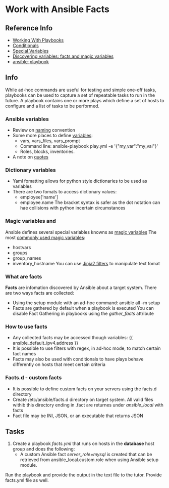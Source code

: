 # Work with Ansible Facts
## Reference Info

* [Working With Playbooks](https://docs.ansible.com/ansible/latest/user_guide/playbooks.html)
* [Conditionals](https://docs.ansible.com/ansible/latest/user_guide/playbooks_conditionals.html)
* [Special Variables](https://docs.ansible.com/ansible/latest/reference_appendices/special_variables.html)
* [Discovering variables: facts and magic variables](https://docs.ansible.com/ansible/devel/user_guide/playbooks_vars_facts.html#discovering-variables-facts-and-magic-variables)
* [ansible-playbook](https://docs.ansible.com/ansible/latest/cli/ansible-playbook.html)

## Info

While ad-hoc commands are useful for testing and simple one-off tasks, playbooks can be used to capture a set of repeatable tasks to run in the future. A playbook contains one or more plays which define a set of hosts to configure and a list of tasks to be performed.

### Ansible variables

* Review on [naming](https://docs.ansible.com/ansible/latest/user_guide/playbooks_variables.html) convention
* Some more places to define [variables](https://docs.ansible.com/ansible/latest/user_guide/playbooks_variables.html#using-variables):
	* vars, vars_files, vars_prompt
	* Command line: ansible-playbook play.yml -e '{"my_var":"my_val"}'
	* Roles, blocks, inventories.
* A note on [quotes](https://docs.ansible.com/ansible/latest/user_guide/playbooks_variables.html#hey-wait-a-yaml-gotcha)

### Dictionary variables

* Yaml fomatting allows for python style dictionaries to be used as variables
* There are two fomats to access dictionary values:
	* employee['name']
	* employee.name
  The bracket syntax is safer as the dot notation can hae collisions with python incertain circumstances

### Magic variables and 

Ansible defines several special variables knowns as [magic variables](https://docs.ansible.com/ansible/latest/reference_appendices/special_variables.html#magic)
The most [commonly used magic variables](https://docs.ansible.com/ansible/latest/reference_appendices/special_variables.html#magic):
* hostvars
* groups
* group_names
* inventory_hostname
You can use [Jinja2 filters](https://jinja.palletsprojects.com/en/2.10.x/templates/) to manipulate text fomat

### What are facts

**Facts** are infomation discovered by Ansible about a target system.
There are two ways facts are collected:
* Using the setup module with an ad-hoc command: ansible all -m setup
* Facts are gathered by default when a playbook is executed
You can disable Fact Gathering in playbooks using the _gather_facts_ attribute

### How to use facts
* Any collected facts may be accessed though variables: {{ ansible_default_ipv4.address }}
* It is possible to use filters with regex, in ad-hoc mode, to match certain fact names
* Facts may also be used with conditionals to have plays behave differently on hosts that meet certain criteria

### Facts.d - custom facts
* It is possible to define custom facts on your servers using the facts.d directory
* Create /etc/ansible/facts.d directory on target system. All valid files withib this directory ending in .fact are returnes under _ansible_local_ with facts
* Fact file may be INI, JSON, or an executable that returns JSON


## Tasks

1. Create a playbook _facts.yml_ that runs on hosts in the **database** host group and does the following:
    * A custom Ansible fact _server_role=mysql_ is created that can be retrieved from ansible_local.custom.role when using Ansible setup module.

Run the playbook and provide the output in the text file to the tutor. Provide facts.yml file as well.    




